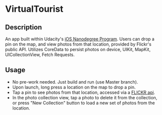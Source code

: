 # VirtualTourist

## Description
An app built within Udacity's [iOS Nanodegree Program](https://udacity.com/nanodegrees/nd003).  Users can drop a pin on the map, and view photos from that location, provided by Flickr's public API.  Utilizes CoreData to persist photos on device, UIKit, MapKit, UICollectionView, Fetch Requests.

## Usage
* No pre-work needed.  Just build and run (use Master branch).
* Upon launch, long press a location on the map to drop a pin.
* Tap a pin to see photos from that location, accessed via a [FLICKR api](https://www.flickr.com/services/api/).
* In the photo collection view, tap a photo to delete it from the collection, or press "New Collection" button to load a new set of photos from the location.
